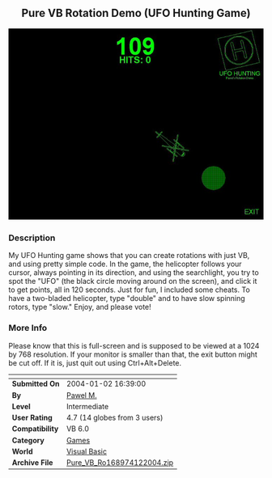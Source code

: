 ﻿<div align="center">

## Pure VB Rotation Demo \(UFO Hunting Game\)

<img src="PIC200413133881557.jpg">
</div>

### Description

My UFO Hunting game shows that you can create rotations with just VB, and using pretty simple code. In the game, the helicopter follows your cursor, always pointing in its direction, and using the searchlight, you try to spot the "UFO" (the black circle moving around on the screen), and click it to get points, all in 120 seconds. Just for fun, I included some cheats. To have a two-bladed helicopter, type "double" and to have slow spinning rotors, type "slow." Enjoy, and please vote!
 
### More Info
 
Please know that this is full-screen and is supposed to be viewed at a 1024 by 768 resolution. If your monitor is smaller than that, the exit button might be cut off. If it is, just quit out using Ctrl+Alt+Delete.


<span>             |<span>
---                |---
**Submitted On**   |2004-01-02 16:39:00
**By**             |[Pawel M\.](https://github.com/Planet-Source-Code/PSCIndex/blob/master/ByAuthor/pawel-m.md)
**Level**          |Intermediate
**User Rating**    |4.7 (14 globes from 3 users)
**Compatibility**  |VB 6\.0
**Category**       |[Games](https://github.com/Planet-Source-Code/PSCIndex/blob/master/ByCategory/games__1-38.md)
**World**          |[Visual Basic](https://github.com/Planet-Source-Code/PSCIndex/blob/master/ByWorld/visual-basic.md)
**Archive File**   |[Pure\_VB\_Ro168974122004\.zip](https://github.com/Planet-Source-Code/pawel-m-pure-vb-rotation-demo-ufo-hunting-game__1-50748/archive/master.zip)








